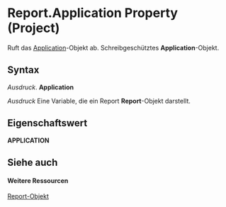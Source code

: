 
# Report.Application Property (Project)
Ruft das [Application](8eb91712-7784-a102-38c0-19bb056c27e9.md)-Objekt ab. Schreibgeschütztes  **Application**-Objekt.

## Syntax

 _Ausdruck_. **Application**

 _Ausdruck_ Eine Variable, die ein Report **Report**-Objekt darstellt.


## Eigenschaftswert

 **APPLICATION**


## Siehe auch


#### Weitere Ressourcen


[Report-Objekt](38ef993e-e5cd-b451-06aa-41eb0e93450e.md)